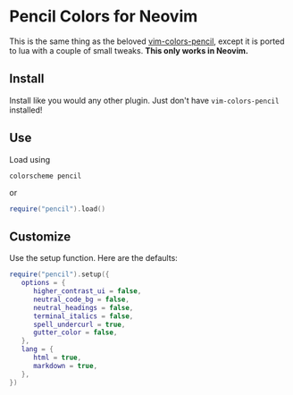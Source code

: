 # Pencil Colors for Neovim

This is the same thing as the beloved [vim-colors-pencil](https://github.com/preservim/vim-colors-pencil), except it is ported to lua with a couple of small tweaks.
**This only works in Neovim.**

## Install

Install like you would any other plugin.
Just don't have `vim-colors-pencil` installed!

## Use

Load using

```vim
colorscheme pencil
```

or 

```lua
require("pencil").load()
```

## Customize

Use the setup function.
Here are the defaults:

```lua
require("pencil").setup({
   options = {
      higher_contrast_ui = false,
      neutral_code_bg = false,
      neutral_headings = false,
      terminal_italics = false,
      spell_undercurl = true,
      gutter_color = false,
   },
   lang = {
      html = true,
      markdown = true,
   },
})
```